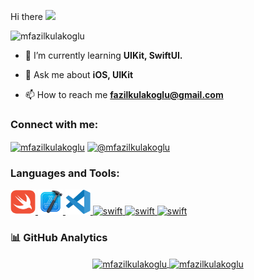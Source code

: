 Hi there <img src="https://media.giphy.com/media/hvRJCLFzcasrR4ia7z/giphy.gif" width="25px" >

<p align="left"> <img src="https://komarev.com/ghpvc/?username=mfazilkulakoglu&label=Profile%20views&color=0e75b6&style=flat" alt="mfazilkulakoglu" /> </p>

- 🌱 I’m currently learning **UIKit, SwiftUI.**

- 💬 Ask me about **iOS, UIKit**

- 📫 How to reach me **fazilkulakoglu@gmail.com**

<h3 align="left">Connect with me:</h3>
<p align="left">

<a href="https://www.linkedin.com/in/m-fazil-kulakoglu/?locale=en_US" target="blank"><img align="center" src="https://raw.githubusercontent.com/rahuldkjain/github-profile-readme-generator/master/src/images/icons/Social/linked-in-alt.svg" alt="mfazilkulakoglu" height="30" width="40" /></a>
<a href="https://medium.com/@fazilkulakoglu" target="blank"><img align="center" src="https://cdn-icons-png.flaticon.com/512/5968/5968906.png" alt="@mfazilkulakoglu" height="30" width="40" /></a>
</p>

<h3 align="left">Languages and Tools:</h3>
<p align="left">
<a href="https://developer.apple.com/swift/" target="_blank" rel="noreferrer"> <img src="https://raw.githubusercontent.com/devicons/devicon/master/icons/swift/swift-original.svg" alt="swift" width="40" height="40"/> </a>
<a href="https://developer.apple.com/xcode/" target="_blank" rel="noreferrer"> <img src="https://raw.githubusercontent.com/devicons/devicon/master/icons/xcode/xcode-original.svg" alt="swift" width="40" height="40"/> </a>
<a href="https://code.visualstudio.com" target="_blank" rel="noreferrer"> <img src="https://raw.githubusercontent.com/devicons/devicon/master/icons/vscode/vscode-original.svg" alt="swift" width="40" height="40"/> </a>
<a href="https://www.notion.so/product" target="_blank" rel="noreferrer"> <img src="https://www.clipartmax.com/png/small/122-1228054_notion-notion-notion-app-icon.png" alt="swift" width="40" height="40"/> </a>
<a href="https://www.postman.com" target="_blank" rel="noreferrer"> <img src="https://seeklogo.com/images/P/postman-logo-0087CA0D15-seeklogo.com.png" alt="swift" width="40" height="40"/> </a>
<a href="https://console.firebase.google.com/" target="_blank" rel="noreferrer"> <img src="https://cdn4.iconfinder.com/data/icons/google-i-o-2016/512/google_firebase-2-512.png" alt="swift" width="40" height="40"/> </a></p>


### 📊 GitHub Analytics
<p align="center">
<a href="https://github.com/mfazilkulakoglu">
  <img height="180em" align="center" src="https://github-readme-stats.vercel.app/api?username=mfazilkulakoglu&show_icons=true&locale=en&theme=algolia&include_all_commits=true&count_private=true" alt="mfazilkulakoglu"/>
  <img height="180em" align="center" src="https://github-readme-stats.vercel.app/api/top-langs?username=mfazilkulakoglu&show_icons=true&locale=en&layout=compact&langs_count=8&theme=algolia" alt="mfazilkulakoglu"/>
</a>
</p>